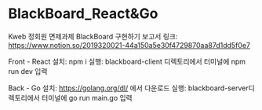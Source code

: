 # BlackBoard_React&Go
Kweb 정회원 면제과제 BlackBoard 구현하기
보고서 링크: https://www.notion.so/2019320021-44a150a5e30f4729870aa87d1dd5f0e7

Front - React
설치: npm i
실행: blackboard-client 디렉토리에서 터미널에 npm run dev 입력

Back - Go
설치: https://golang.org/dl/ 에서 다운로드
실행: blackboard-server디렉토리에서 터미널에 go run main.go 입력
